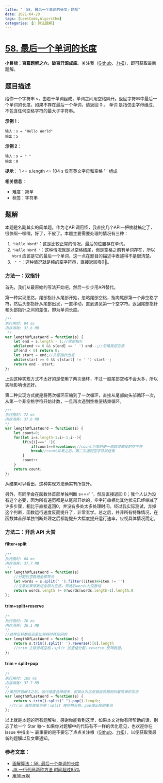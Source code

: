 ```yaml
---
title: "「58. 最后一个单词的长度」题解"
date: 2021-04-20
tags: [LeetCode,Algorithm]
categories: [📝 算法题解]
---
```


#  [58. 最后一个单词的长度](https://leetcode-cn.com/problems/length-of-last-word/)

**小目标：百篇题解之六，破百开源成库**。关注我（[Github](https://github.com/KimYangOfCat)、[力扣](https://leetcode-cn.com/u/kimyang/)），即可获取最新题解。

## 题目描述

给你一个字符串 s，由若干单词组成，单词之间用空格隔开。返回字符串中最后一个单词的长度。如果不存在最后一个单词，请返回 0 。
单词 是指仅由字母组成、不包含任何空格字符的最大子字符串。<!-- more -->

**示例 1**：

```
输入：s = "Hello World"
输出：5
```
**示例 2**：

```
输入：s = " "
输出：0
```
**提示**：
1 <= s.length <= 104
s 仅有英文字母和空格 ' ' 组成

**相关信息**：

+ 难度：简单
+ 标签：字符串

## 题解

本题是名副其实的简单题，作为老API调用怪，我直接几个API一把梭就搞定了，很快啊～嘿嘿，好了，不皮了。本题主要需要处理的情况有三种：

1. `"Hello Word"`：这是比较正常的情况，最后的位置存在单词。
2. `"Hello Word "`：这种情况就是以空格结尾，但是空格之前有单词存在，所以 `Word` 应该是它的最后一个单词，这一点在题目的描述中表述得不是很清楚。
3. ` " "`：这种情况就是纯的空字符串，直接返回零0⃣️。

### 方法一：双指针

首先，我们从最原始的写法开始吧，然后一步步用API替代。

第一种实现思路，尾部指针从尾部开始，忽略尾部空格，指向尾部第一个非空格字符，然后头部指针从尾部出发，一直移动，直到遇见第一个空字符。返回尾部指针和头部指针之间的差值，即为单词长度。

```javascript
/**
执行用时: 84 ms
内存消耗: 37.6 MB
 */
var lengthOfLastWord = function(s) {
    let end = s.length - 1;//尾部指针
    while(end >= 0 && s[end] == ' ') end--;//忽略尾部空格
    if(end < 0) return 0;
    let start = end;//头部指针出发
    while(start >= 0 && s[start] != ' ') start--;
    return end - start;
};

```

上边这种实现方式不太好的是使用了两次循环，不过一般尾部空格不会太多，所以实际影响也还好。

第二种实现方式就是将两次循环压缩到了一次循环，直接从尾部向头部循环一次，从第一个非空格字符开始计数，一旦再次遇到空格便结束循环。

```javascript
/**
执行用时: 72 ms
内存消耗: 37.6 MB
*/
var lengthOfLastWord = function(s) {
    let count=0;
    for(let i=s.length-1;i>-1;i--){
        if(s[i]===' '){
            if(count==0)continue;//count为零时便一直跳过末尾的空字符
            break//count非零之后，第二次遇到空字符就结束
        }
        count++
    }
    return count;
};
```

从结果可以看出，这种实现方法确实有所提升。

另外，有同学会在函数体首部单独判断 s===' '，然后直接返回 0；我个人认为没有这个必要，因为所有遍历都是从尾部开始的，空字符串相比其他状况已经缩减了许多步骤，相比于直接返回0，并没有多处太多处理时间。经过我实际测试，弃掉这个判断，函数运行速度反而提升了，非常玄学。总之后，并非所有特殊情况，在函数体首部单独判断处理之后都能提升大幅度提升运行速率，应视具体情况而定。

### 方法二：开启 API 大赏

#### filter+split

```javascript
/**
执行用时: 64 ms
内存消耗: 37.7 MB
 */
var lengthOfLastWord = function(s) 
    //分割后空数组全部筛去
    let words = s.split(' ').filter((item)=>item != '')
    //注意如果原数组全部为空格，筛选后words为空数组
    return words.length != 0?words[words.length-1].length:0
};

```

#### trim+split+reserve

```javascript
/*
执行用时: 76 ms
内存消耗: 38.1 MB
*/
//这样反转数组还是比较耗时耗空间的
var lengthOfLastWord = function(s) {
    return s.trim().split(' ').reverse()[0].length
    //trim 去除首尾空格；split 按空格分割，reverse 反转数组。
};
```



#### trim + split+pop

```javascript
/*
执行用时: 108 ms
内存消耗: 37.7 MB
*/
//果然开启API之后，运行速度会降很多，但我认为这是我目前想到的最简单的写法
var lengthOfLastWord = function(s) {
    return s.trim().split(" ").pop().length;
  //trim 去除首尾空格；split 按空格分割，pop弹出尾部单词
};
```

以上就是本题的所有题解啦，感谢你能看到这里，如果本文对你有所帮助的话，别忘了给一个 Star 嗷～
如果你对题解中的代码有不一样的优化意见，也欢迎你在 issue 中指出～
最重要的是不要忘了点点关注嗷（[Github](https://github.com/KimYangOfCat)、[力扣](https://leetcode-cn.com/u/kimyang/)），以便获取我最新的题解以及文章通知。

### 参考文章：

+ [画解算法：58. 最后一个单词的长度](https://leetcode-cn.com/problems/length-of-last-word/solution/hua-jie-suan-fa-58-zui-hou-yi-ge-dan-ci-de-chang-d/)
+ [JS 一行代码两种方法 时间超过85%](https://leetcode-cn.com/problems/length-of-last-word/solution/js-yi-xing-dai-ma-liang-chong-fang-fa-shi-jian-cha/)
+ [用filter啊](https://leetcode-cn.com/problems/length-of-last-word/solution/yong-filtera-by-csdcj-0u3p/)

